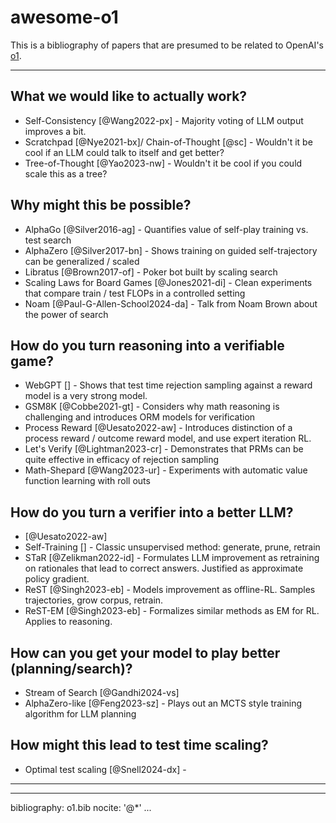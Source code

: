 # awesome-o1

This is a bibliography of papers that are presumed to be related to OpenAI's [o1](https://openai.com/index/learning-to-reason-with-llms/).

---

## What we would like to actually work?

* Self-Consistency [@Wang2022-px] - Majority voting of LLM output improves a bit.
* Scratchpad [@Nye2021-bx]/ Chain-of-Thought [@sc] - Wouldn't it be cool if an LLM could talk to itself and get better?
* Tree-of-Thought [@Yao2023-nw] - Wouldn't it be cool if you could scale this as a tree?

## Why might this be possible?

* AlphaGo [@Silver2016-ag] - Quantifies value of self-play training vs. test search
* AlphaZero [@Silver2017-bn] - Shows training on guided self-trajectory can be generalized / scaled
* Libratus [@Brown2017-of] - Poker bot built by scaling search
* Scaling Laws for Board Games [@Jones2021-di] - Clean experiments that compare train / test FLOPs in a controlled setting
* Noam [@Paul-G-Allen-School2024-da] - Talk from Noam Brown about the power of search

## How do you turn reasoning into a verifiable game?

* WebGPT [] - Shows that test time rejection sampling against a reward model is a very strong model.
* GSM8K [@Cobbe2021-gt] - Considers why math reasoning is challenging and introduces ORM models for verification
* Process Reward [@Uesato2022-aw] - Introduces distinction of a process reward / outcome reward model, and use expert iteration RL.
* Let's Verify [@Lightman2023-cr] - Demonstrates that PRMs can be quite effective in efficacy of rejection sampling
* Math-Shepard [@Wang2023-ur] - Experiments with automatic value function learning with roll outs

## How do you turn a verifier into a better LLM?

* [@Uesato2022-aw]
* Self-Training [] - Classic unsupervised method: generate, prune, retrain
* STaR [@Zelikman2022-id] - Formulates LLM improvement as retraining on rationales that lead to correct answers. Justified as approximate policy gradient.
* ReST [@Singh2023-eb] - Models improvement as offline-RL. Samples trajectories, grow corpus, retrain.
* ReST-EM [@Singh2023-eb] - Formalizes similar methods as EM for RL. Applies to reasoning.

## How can you get your model to play better (planning/search)?

* Stream of Search [@Gandhi2024-vs]
* AlphaZero-like [@Feng2023-sz]  - Plays out an MCTS style training algorithm for LLM planning

## How might this lead to test time scaling?

* Optimal test scaling [@Snell2024-dx] -




---

---
bibliography: o1.bib
nocite: '@*'
...

